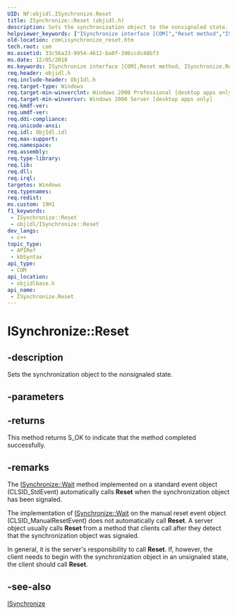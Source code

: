 ```yaml
---
UID: NF:objidl.ISynchronize.Reset
title: ISynchronize::Reset (objidl.h)
description: Sets the synchronization object to the nonsignaled state.
helpviewer_keywords: ["ISynchronize interface [COM]","Reset method","ISynchronize.Reset","ISynchronize::Reset","Reset","Reset method [COM]","Reset method [COM]","ISynchronize interface","_com_isynchronize_reset","com.isynchronize_reset","objidlbase/ISynchronize::Reset"]
old-location: com\isynchronize_reset.htm
tech.root: com
ms.assetid: 33c56a33-9954-4612-ba0f-396ccdc48bf3
ms.date: 12/05/2018
ms.keywords: ISynchronize interface [COM],Reset method, ISynchronize.Reset, ISynchronize::Reset, Reset, Reset method [COM], Reset method [COM],ISynchronize interface, _com_isynchronize_reset, com.isynchronize_reset, objidlbase/ISynchronize::Reset
req.header: objidl.h
req.include-header: ObjIdl.h
req.target-type: Windows
req.target-min-winverclnt: Windows 2000 Professional [desktop apps only]
req.target-min-winversvr: Windows 2000 Server [desktop apps only]
req.kmdf-ver: 
req.umdf-ver: 
req.ddi-compliance: 
req.unicode-ansi: 
req.idl: ObjIdl.idl
req.max-support: 
req.namespace: 
req.assembly: 
req.type-library: 
req.lib: 
req.dll: 
req.irql: 
targetos: Windows
req.typenames: 
req.redist: 
ms.custom: 19H1
f1_keywords:
 - ISynchronize::Reset
 - objidl/ISynchronize::Reset
dev_langs:
 - c++
topic_type:
 - APIRef
 - kbSyntax
api_type:
 - COM
api_location:
 - objidlbase.h
api_name:
 - ISynchronize.Reset
---
```


# ISynchronize::Reset


## -description

Sets the synchronization object to the nonsignaled state.

## -parameters

## -returns

This method returns S_OK to indicate that the method completed successfully.

## -remarks

The <a href="https://docs.microsoft.com/windows/desktop/api/objidl/nf-objidl-isynchronize-wait">ISynchronize::Wait</a> method implemented on a standard event object (CLSID_StdEvent) automatically calls <b>Reset</b> when the synchronization object has been signaled.

The implementation of <a href="https://docs.microsoft.com/windows/desktop/api/objidl/nf-objidl-isynchronize-wait">ISynchronize::Wait</a> on the manual reset event object (CLSID_ManualResetEvent) does not automatically call <b>Reset</b>. A server object usually calls <b>Reset</b> from a method that clients call after they detect that the synchronization object was signaled.

In general, it is the server's responsibility to call <b>Reset</b>. If, however, the client needs to begin with the synchronization object in an unsignaled state, the client should call <b>Reset</b>.

## -see-also

<a href="https://docs.microsoft.com/windows/desktop/api/objidl/nn-objidl-isynchronize">ISynchronize</a>

